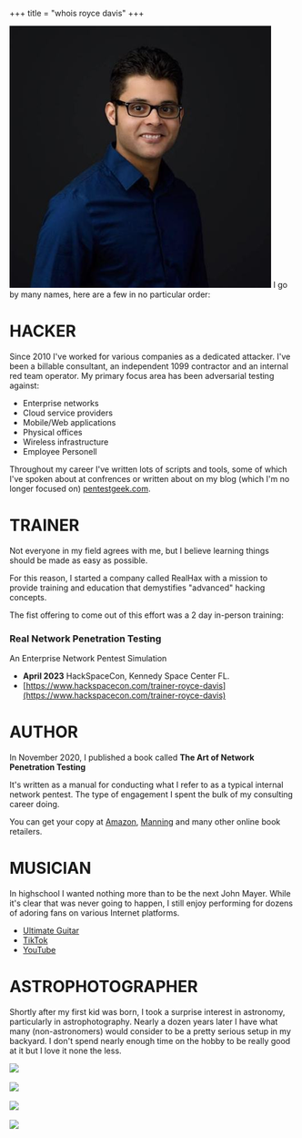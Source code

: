 +++
title = "whois royce davis"
+++ 

![](../images/corporate-sellout.jpeg)
I go by many names, here are a few in no particular order:


# HACKER
Since 2010 I've worked for various companies as a dedicated attacker.  I've been a billable consultant, an independent 1099 contractor and an internal red team operator. My primary focus area has been adversarial testing against:

* Enterprise networks
* Cloud service providers
* Mobile/Web applications
* Physical offices
* Wireless infrastructure
* Employee Personell

Throughout my career I've written lots of scripts and tools, some of which I've spoken about at confrences or written about on my blog (which I'm no longer focused on) [pentestgeek.com](https://www.pentestgeek.com/blog).

# TRAINER
Not everyone in my field agrees with me, but I believe learning things should be made as easy as possible.

For this reason, I started a company called RealHax with a mission to provide training and education that demystifies "advanced" hacking concepts.

The fist offering to come out of this effort was a 2 day in-person training:
### Real Network Penetration Testing
An Enterprise Network Pentest Simulation


* **April 2023** HackSpaceCon, Kennedy Space Center FL.
* [https://www.hackspacecon.com/trainer-royce-davis](https://www.hackspacecon.com/trainer-royce-davis)

# AUTHOR
In November 2020, I published a book called **The Art of Network Penetration Testing**

It's written as a manual for conducting what I refer to as a typical internal network pentest.  The type of engagement I spent the bulk of my consulting career doing.

You can get your copy at [Amazon](https://amzn.to/42hs6tA), [Manning](https://www.manning.com/books/the-art-of-network-penetration-testing) and many other online book retailers.

# MUSICIAN
In highschool I wanted nothing more than to be the next John Mayer.  While it's clear that was never going to happen, I still enjoy performing for dozens of adoring fans on various Internet platforms.

* [Ultimate Guitar](https://www.ultimate-guitar.com/u/r3dy)
* [TikTok](https://www.tiktok.com/@theonlyroycedavis)
* [YouTube](https://www.youtube.com/@roycedavis5313)

# ASTROPHOTOGRAPHER
Shortly after my first kid was born, I took a surprise interest in astronomy, particularly in astrophotography.  Nearly a dozen years later I have what many (non-astronomers) would consider to be a pretty serious setup in my backyard.  I don't spend nearly enough time on the hobby to be really good at it but I love it none the less.

![](/images/astro0.jpg)

![](/images/astro1.jpg)

![](/images/astro2.jpg)

![](/images/astro3.jpg)
